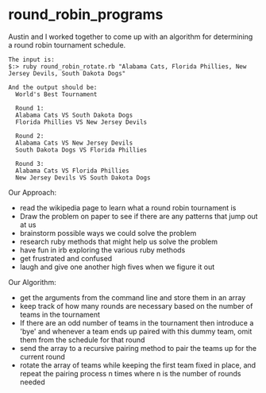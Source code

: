 # round_robin_programs
Austin and I worked together to come up with an algorithm for determining a round robin tournament schedule.

```
The input is:
$:> ruby round_robin_rotate.rb "Alabama Cats, Florida Phillies, New Jersey Devils, South Dakota Dogs"

And the output should be:
  World's Best Tournament

  Round 1:
  Alabama Cats VS South Dakota Dogs
  Florida Phillies VS New Jersey Devils

  Round 2:
  Alabama Cats VS New Jersey Devils
  South Dakota Dogs VS Florida Phillies

  Round 3:
  Alabama Cats VS Florida Phillies
  New Jersey Devils VS South Dakota Dogs
  ```

 Our Approach:
  * read the wikipedia page to learn what a round robin tournament is
  * Draw the problem on paper to see if there are any patterns that jump out at us
  * brainstorm possible ways we could solve the problem
  * research ruby methods that might help us solve the problem
  * have fun in irb exploring the various ruby methods
  * get frustrated and confused
  * laugh and give one another high fives when we figure it out

Our Algorithm:
  * get the arguments from the command line and store them in an array
  * keep track of how many rounds are necessary based on the number of teams in the tournament
  * If there are an odd number of teams in the tournament then introduce a 'bye' and whenever
    a team ends up paired with this dummy team, omit them from the schedule for that round
  * send the array to a recursive pairing method to pair the teams up for the current round
  * rotate the array of teams while keeping the first team fixed in place, and repeat the pairing
    process n times where n is the number of rounds needed
